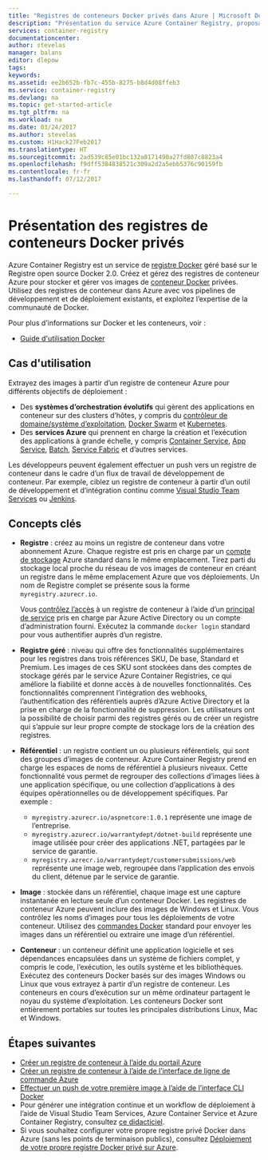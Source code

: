 ```yaml
---
title: "Registres de conteneurs Docker privés dans Azure | Microsoft Docs"
description: "Présentation du service Azure Container Registry, proposant des registres Docker privés, gérés et basés sur le cloud."
services: container-registry
documentationcenter: 
author: stevelas
manager: balans
editor: dlepow
tags: 
keywords: 
ms.assetid: ee2b652b-fb7c-455b-8275-b8d4d08ffeb3
ms.service: container-registry
ms.devlang: na
ms.topic: get-started-article
ms.tgt_pltfrm: na
ms.workload: na
ms.date: 03/24/2017
ms.author: stevelas
ms.custom: H1Hack27Feb2017
ms.translationtype: HT
ms.sourcegitcommit: 2ad539c85e01bc132a8171490a27fd807c8823a4
ms.openlocfilehash: f9dff5384838521c309a2d2a5ebb5376c90159fb
ms.contentlocale: fr-fr
ms.lasthandoff: 07/12/2017

---
```

# <a name="introduction-to-private-docker-container-registries"></a>Présentation des registres de conteneurs Docker privés


Azure Container Registry est un service de [registre Docker](https://docs.docker.com/registry/) géré basé sur le Registre open source Docker 2.0. Créez et gérez des registres de conteneur Azure pour stocker et gérer vos images de [conteneur Docker](https://www.docker.com/what-docker) privées. Utilisez des registres de conteneur dans Azure avec vos pipelines de développement et de déploiement existants, et exploitez l’expertise de la communauté de Docker.

Pour plus d’informations sur Docker et les conteneurs, voir :

* [Guide d'utilisation Docker](https://docs.docker.com/engine/userguide/)




## <a name="use-cases"></a>Cas d'utilisation
Extrayez des images à partir d’un registre de conteneur Azure pour différents objectifs de déploiement :

* Des **systèmes d’orchestration évolutifs** qui gèrent des applications en conteneur sur des clusters d’hôtes, y compris du [contrôleur de domaine/système d’exploitation](https://docs.mesosphere.com/), [Docker Swarm](https://docs.docker.com/swarm/) et [Kubernetes](http://kubernetes.io/docs/).
* Des **services Azure** qui prennent en charge la création et l’exécution des applications à grande échelle, y compris [Container Service](../container-service/index.yml), [App Service](/app-service/index.md), [Batch](../batch/index.md), [Service Fabric](../service-fabric/index.md) et d’autres services.

Les développeurs peuvent également effectuer un push vers un registre de conteneur dans le cadre d’un flux de travail de développement de conteneur. Par exemple, ciblez un registre de conteneur à partir d’un outil de développement et d’intégration continu comme [Visual Studio Team Services](https://www.visualstudio.com/docs/overview) ou [Jenkins](https://jenkins.io/).





## <a name="key-concepts"></a>Concepts clés
* **Registre** : créez au moins un registre de conteneur dans votre abonnement Azure. Chaque registre est pris en charge par un [compte de stockage](../storage/storage-introduction.md) Azure standard dans le même emplacement. Tirez parti du stockage local proche du réseau de vos images de conteneur en créant un registre dans le même emplacement Azure que vos déploiements. Un nom de Registre complet se présente sous la forme `myregistry.azurecr.io`.

  Vous [contrôlez l’accès](container-registry-authentication.md) à un registre de conteneur à l’aide d’un [principal de service](../active-directory/active-directory-application-objects.md) pris en charge par Azure Active Directory ou un compte d’administration fourni. Exécutez la commande `docker login` standard pour vous authentifier auprès d’un registre.

* **Registre géré** : niveau qui offre des fonctionnalités supplémentaires pour les registres dans trois références SKU, De base, Standard et Premium. Les images de ces SKU sont stockées dans des comptes de stockage gérés par le service Azure Container Registries, ce qui améliore la fiabilité et donne accès à de nouvelles fonctionnalités. Ces fonctionnalités comprennent l’intégration des webhooks, l’authentification des référentiels auprès d’Azure Active Directory et la prise en charge de la fonctionnalité de suppression. Les utilisateurs ont la possibilité de choisir parmi des registres gérés ou de créer un registre qui s’appuie sur leur propre compte de stockage lors de la création des registres.

* **Référentiel** : un registre contient un ou plusieurs référentiels, qui sont des groupes d’images de conteneur. Azure Container Registry prend en charge les espaces de noms de référentiel à plusieurs niveaux. Cette fonctionnalité vous permet de regrouper des collections d’images liées à une application spécifique, ou une collection d’applications à des équipes opérationnelles ou de développement spécifiques. Par exemple :

  * `myregistry.azurecr.io/aspnetcore:1.0.1` représente une image de l’entreprise.
  * `myregistry.azurecr.io/warrantydept/dotnet-build` représente une image utilisée pour créer des applications .NET, partagées par le service de garantie.
  * `myregistry.azrecr.io/warrantydept/customersubmissions/web` représente une image web, regroupée dans l’application des envois du client, détenue par le service de garantie.

* **Image** : stockée dans un référentiel, chaque image est une capture instantanée en lecture seule d’un conteneur Docker. Les registres de conteneur Azure peuvent inclure des images de Windows et Linux. Vous contrôlez les noms d’images pour tous les déploiements de votre conteneur. Utilisez des [commandes Docker](https://docs.docker.com/engine/reference/commandline/) standard pour envoyer les images dans un référentiel ou extraire une image d’un référentiel.

* **Conteneur** : un conteneur définit une application logicielle et ses dépendances encapsulées dans un système de fichiers complet, y compris le code, l’exécution, les outils système et les bibliothèques. Exécutez des conteneurs Docker basés sur des images Windows ou Linux que vous extrayez à partir d’un registre de conteneur. Les conteneurs en cours d’exécution sur un même ordinateur partagent le noyau du système d’exploitation. Les conteneurs Docker sont entièrement portables sur toutes les principales distributions Linux, Mac et Windows.




## <a name="next-steps"></a>Étapes suivantes
* [Créer un registre de conteneur à l’aide du portail Azure](container-registry-get-started-portal.md)
* [Créer un registre de conteneur à l’aide de l’interface de ligne de commande Azure](container-registry-get-started-azure-cli.md)
* [Effectuer un push de votre première image à l’aide de l’interface CLI Docker](container-registry-get-started-docker-cli.md)
* Pour générer une intégration continue et un workflow de déploiement à l’aide de Visual Studio Team Services, Azure Container Service et Azure Container Registry, consultez [ce didacticiel](../container-service/container-service-docker-swarm-setup-ci-cd.md).
* Si vous souhaitez configurer votre propre registre privé Docker dans Azure (sans les points de terminaison publics), consultez [Déploiement de votre propre registre Docker privé sur Azure](../virtual-machines/virtual-machines-linux-docker-registry-in-blob-storage.md).

